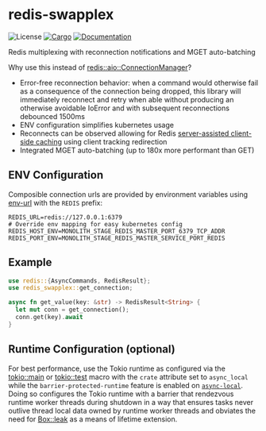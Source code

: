 # redis-swapplex

![License](https://img.shields.io/badge/license-MIT-green.svg)
[![Cargo](https://img.shields.io/crates/v/redis-swapplex.svg)](https://crates.io/crates/redis-swapplex)
[![Documentation](https://docs.rs/redis-swapplex/badge.svg)](https://docs.rs/redis-swapplex)

Redis multiplexing with reconnection notifications and MGET auto-batching

Why use this instead of [redis::aio::ConnectionManager](https://docs.rs/redis/latest/redis/aio/struct.ConnectionManager.html)?
- Error-free reconnection behavior: when a command would otherwise fail as a consequence of the connection being dropped, this library will immediately reconnect and retry when able without producing an otherwise avoidable IoError and with subsequent reconnections debounced 1500ms
- ENV configuration simplifies kubernetes usage
- Reconnects can be observed allowing for Redis [server-assisted client-side caching](https://redis.io/docs/manual/client-side-caching/) using client tracking redirection
- Integrated MGET auto-batching (up to 180x more performant than GET)

## ENV Configuration

Composible connection urls are provided by environment variables using [env-url](https://crates.io/crates/env-url) with the `REDIS` prefix:

```
REDIS_URL=redis://127.0.0.1:6379
# Override env mapping for easy kubernetes config
REDIS_HOST_ENV=MONOLITH_STAGE_REDIS_MASTER_PORT_6379_TCP_ADDR
REDIS_PORT_ENV=MONOLITH_STAGE_REDIS_MASTER_SERVICE_PORT_REDIS
```

## Example

```rust
use redis::{AsyncCommands, RedisResult};
use redis_swapplex::get_connection;

async fn get_value(key: &str) -> RedisResult<String> {
  let mut conn = get_connection();
  conn.get(key).await
}
```

## Runtime Configuration (optional)

For best performance, use the Tokio runtime as configured via the [tokio::main](https://docs.rs/tokio/latest/tokio/attr.main.html) or [tokio::test](https://docs.rs/tokio/latest/tokio/attr.test.html) macro with the `crate` attribute set to `async_local` while the `barrier-protected-runtime` feature is enabled on [`async-local`](https://crates.io/crates/async-local). Doing so configures the Tokio runtime with a barrier that rendezvous runtime worker threads during shutdown in a way that ensures tasks never outlive thread local data owned by runtime worker threads and obviates the need for [Box::leak](https://doc.rust-lang.org/std/boxed/struct.Box.html#method.leak) as a means of lifetime extension.

